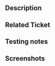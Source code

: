 ## Description

<Description text>

## Related Ticket

<Related ticket URL>

## Testing notes

<Testing notes text>

## Screenshots

<Screenshots attachements>
